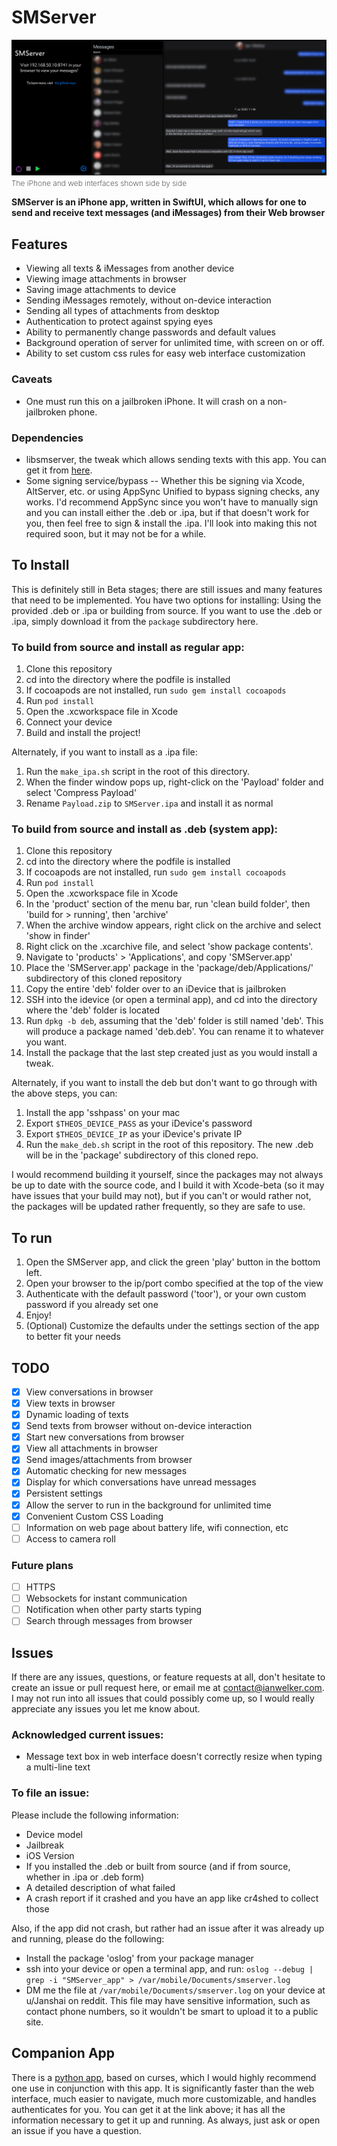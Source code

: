 # SMServer

![The iphone & web interfaces side by side](assets/smserver.png)
<span style="font-weight: 200; font-size: 12px">The iPhone and web interfaces shown side by side</span>

**SMServer is an iPhone app, written in SwiftUI, which allows for one to send and receive text messages (and iMessages) from their Web browser**

## Features
- Viewing all texts & iMessages from another device
- Viewing image attachments in browser
- Saving image attachments to device
- Sending iMessages remotely, without on-device interaction
- Sending all types of attachments from desktop 
- Authentication to protect against spying eyes
- Ability to permanently change passwords and default values
- Background operation of server for unlimited time, with screen on or off.
- Ability to set custom css rules for easy web interface customization

### Caveats
- One must run this on a jailbroken iPhone. It will crash on a non-jailbroken phone.

### Dependencies
- libsmserver, the tweak which allows sending texts with this app. You can get it from [here](https://github.com/iandwelker/libsmserver).
- Some signing service/bypass -- Whether this be signing via Xcode, AltServer, etc. or using AppSync Unified to bypass signing checks, any works. I'd recommend AppSync since you won't have to manually sign and you can install either the .deb or .ipa, but if that doesn't work for you, then feel free to sign & install the .ipa. I'll look into making this not required soon, but it may not be for a while.

## To Install
This is definitely still in Beta stages; there are still issues and many features that need to be implemented. You have two options for installing: Using the provided .deb or .ipa or building from source. If you want to use the .deb or .ipa, simply download it from the `package` subdirectory here. 

### To build from source and install as regular app:

1. Clone this repository
1. cd into the directory where the podfile is installed
1. If cocoapods are not installed, run `sudo gem install cocoapods`
1. Run `pod install`
1. Open the .xcworkspace file in Xcode
1. Connect your device
1. Build and install the project!

Alternately, if you want to install as a .ipa file:

1. Run the `make_ipa.sh` script in the root of this directory.
1. When the finder window pops up, right-click on the 'Payload' folder and select 'Compress Payload' 
1. Rename `Payload.zip` to `SMServer.ipa` and install it as normal

### To build from source and install as .deb (system app):

1. Clone this repository
1. cd into the directory where the podfile is installed
1. If cocoapods are not installed, run `sudo gem install cocoapods`
1. Run `pod install`
1. Open the .xcworkspace file in Xcode
1. In the 'product' section of the menu bar, run 'clean build folder', then 'build for > running', then 'archive'
1. When the archive window appears, right click on the archive and select 'show in finder'
1. Right click on the .xcarchive file, and select 'show package contents'. 
1. Navigate to 'products' > 'Applications', and copy 'SMServer.app'
1. Place the 'SMServer.app' package in the 'package/deb/Applications/' subdirectory of this cloned repository
1. Copy the entire 'deb' folder over to an iDevice that is jailbroken
1. SSH into the idevice (or open a terminal app), and cd into the directory where the 'deb' folder is located
1. Run `dpkg -b deb`, assuming that the 'deb' folder is still named 'deb'. This will produce a package named 'deb.deb'. You can rename it to whatever you want.
1. Install the package that the last step created just as you would install a tweak.

Alternately, if you want to install the deb but don't want to go through with the above steps, you can: 

1. Install the app 'sshpass' on your mac
1. Export `$THEOS_DEVICE_PASS` as your iDevice's password
1. Export `$THEOS_DEVICE_IP` as your iDevice's private IP
1. Run the `make_deb.sh` script in the root of this repository. The new .deb will be in the 'package' subdirectory of this cloned repo.

I would recommend building it yourself, since the packages may not always be up to date with the source code, and I build it with Xcode-beta (so it may have issues that your build may not), but if you can't or would rather not, the packages will be updated rather frequently, so they are safe to use.

## To run

1. Open the SMServer app, and click the green 'play' button in the bottom left.
3. Open your browser to the ip/port combo specified at the top of the view
4. Authenticate with the default password ('toor'), or your own custom password if you already set one
5. Enjoy!
6. (Optional) Customize the defaults under the settings section of the app to better fit your needs 

## TODO

- [x] View conversations in browser
- [x] View texts in browser
- [x] Dynamic loading of texts
- [x] Send texts from browser without on-device interaction
- [x] Start new conversations from browser
- [x] View all attachments in browser
- [x] Send images/attachments from browser
- [x] Automatic checking for new messages
- [x] Display for which conversations have unread messages
- [x] Persistent settings
- [x] Allow the server to run in the background for unlimited time
- [x] Convenient Custom CSS Loading
- [ ] Information on web page about battery life, wifi connection, etc
- [ ] Access to camera roll

### Future plans
- [ ] HTTPS
- [ ] Websockets for instant communication
- [ ] Notification when other party starts typing
- [ ] Search through messages from browser

## Issues
If there are any issues, questions, or feature requests at all, don't hesitate to create an issue or pull request here, or email me at contact@ianwelker.com. I may not run into all issues that could possibly come up, so I would really appreciate any issues you let me know about.

### Acknowledged current issues:
- Message text box in web interface doesn't correctly resize when typing a multi-line text

### To file an issue:
Please include the following information:
 - Device model
 - Jailbreak
 - iOS Version
 - If you installed the .deb or built from source (and if from source, whether in .ipa or .deb form)
 - A detailed description of what failed
 - A crash report if it crashed and you have an app like cr4shed to collect those

Also, if the app did not crash, but rather had an issue after it was already up and running, please do the following: 
 - Install the package 'oslog' from your package manager
 - ssh into your device or open a terminal app, and run: `oslog --debug | grep -i "SMServer_app" > /var/mobile/Documents/smserver.log`
 - DM me the file at `/var/mobile/Documents/smserver.log` on your device at u/Janshai on reddit. This file may have sensitive information, such as contact phone numbers, so it wouldn't be smart to upload it to a public site.

## Companion App
There is a [python app](http://github.com/iandwelker/smserver_receiver), based on curses, which I would highly recommend one use in conjunction with this app. It is significantly faster than the web interface, much easier to navigate, much more customizable, and handles authenticates for you. You can get it at the link above; it has all the information necessary to get it up and running. As always, just ask or open an issue if you have a question. 
